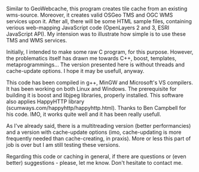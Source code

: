 Similar to GeoWebcache, this program creates tile cache from an existing wms-source. Moreover, it creates valid OSGeo TMS and OGC WMS services upon it. After all, there will be some HTML sample files, containing verious web-mapping JavaScript code (OpenLayers 2 and 3, ESRI JavaScript API). My intension was to illustrate how simple is to use these TMS and WMS services.

Initially, I intended to make some raw C program, for this purpose. However, the problematics itself has drawn me towards C++, boost, templates, metaprogrammings... The version presented here is without threads and cache-update options.  I hope it may be usefull, anyway.

This code has been compiled in g++, MinGW and Microsoft's VS compilers. It has been working on both Linux and Windows. The prerequisite for building it is boost and libjpeg libraries, properly installed. This software also applies HappyHTTP library (scumways.com/happyhttp/happyhttp.html). Thanks to Ben Campbell for his code. IMO, it works quite well and it has been really usefull.

As I've already said, there is a multitreading version (better performancies) and a version with cache-update options (imo, cache-updating is more frequently needed than cache-creating, in praxis). More or less this part of job is over but I am still testing these versions. 

Regarding this code or caching in general, if there are questions or (even better) suggestions - please, let me know. Don't hesitate to contact me.


